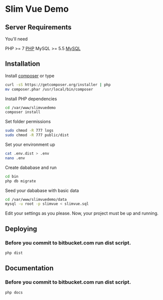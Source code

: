 # Slim Vue Demo

## Server Requirements

You'll need 

PHP >= 7 [PHP](http://php.net/downloads.php)
MySQL >= 5.5 [MySQL](https://dev.mysql.com/downloads/)

## Installation

Install [composer](https://getcomposer.org/) or type

``` bash
curl -sS https://getcomposer.org/installer | php
mv composer.phar /usr/local/bin/composer
```

Install PHP dependencies

``` bash
cd /var/www/slimvuedemo
composer install
```

Set folder permissions

``` bash
sudo chmod -R 777 logs
sudo chmod -R 777 public/dist
```

Set your environment up

``` bash
cat .env.dist > .env
nano .env
```

Create dababase and run

``` bash
cd bin
php db migrate
```

Seed your dababase with basic data

``` bash
cd /var/www/slimvuedemo/data
mysql -u root -p slimvue < slimvue.sql
```


Edit your settings as you please.
Now, your project must be up and running.

## Deploying

### Before you commit to bitbucket.com run dist script.

``` bash
php dist
```

## Documentation

### Before you commit to bitbucket.com run dist script.

``` bash
php docs
```